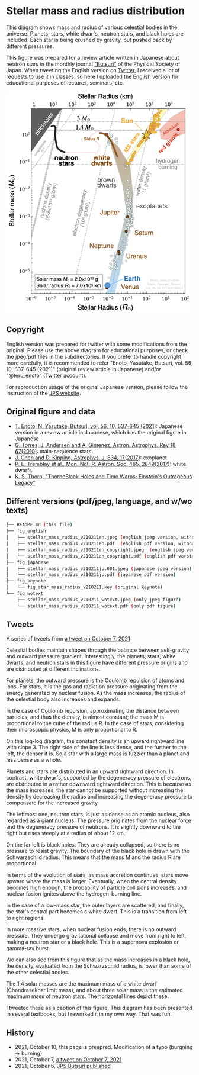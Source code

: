 # Stellar mass and radius distribution 
This diagram shows mass and radius of various celestial bodies in the universe. Planets, stars, white dwarfs, neutron stars, and black holes are included. Each star is being crushed by gravity, but pushed back by different pressures. 

This figure was prepared for a review article written in Japanese about neutron stars in the monthly journal ["Butsuri"](https://www.jps.or.jp/books/gakkaishi/2021/10/76-10.php) of the Physical Society of Japan. When tweeting the English version on [Twitter](https://twitter.com/teru_enoto/status/1446075332478574595?s=20), I received a lot of requests to use it in classes, so here I uploaded the English version for educational purposes of lectures, seminars, etc.

<img src="https://github.com/tenoto/stellar_mass_and_radius/raw/main/fig_english/stellar_mass_radius_v210211en_copyright.jpeg" width="500" height="600">

## Copyright

English version was prepared for twitter with some modifications from the original. Please use the above diagram for educational purposes, or check the jpeg/pdf files in the subdirectories. If you prefer to handle copyright more carefully, it is recommended to refer "Enoto, Yasutake, Butsuri, vol. 56, 10, 637-645 (2021)" (original review article in Japanese) and/or "@teru_enoto" (Twitter account). 

For reproduction usage of the original Japanese version, please follow the instruction of the [JPS website](https://www.jps.or.jp/books/chosakuken/index.php).

## Original figure and data 

- [T. Enoto, N. Yasutake, Butsuri, vol. 56, 10, 637-645 (2021)](https://www.jps.or.jp/books/gakkaishi/2021/10/05/76-10_637overview%20articles2.pdf): Japanese version in a review article in Japanese, which has the original figure in Japanese  
- [G. Torres, J. Andersen and A. Gimenez, Astron. Astrophys. Rev 18, 67(2010)](https://arxiv.org/abs/0908.2624): main-sequence stars
- [J. Chen and D. Kipping, Astrophys. J. 834, 17(2017)](https://ui.adsabs.harvard.edu/abs/2017ApJ...834...17C/abstract): exoplanet
- [P. E. Tremblay et al., Mon. Not. R. Astron. Soc. 465, 2849(2017)](https://arxiv.org/abs/1611.00629): white dwarfs 
- [K. S. Thorn, "ThorneBlack Holes and Time Warps: Einstein's Outrageous Legacy"](https://www.amazon.com/Black-Holes-Time-Warps-Commonwealth/dp/0393312763)

## Different versions (pdf/jpeg, language, and w/wo texts)

```bash
├── README.md (this file)
├── fig_english
│   ├── stellar_mass_radius_v210211en.jpeg (english jpeg version, without copyright) 
│   ├── stellar_mass_radius_v210211en.pdf  (english pdf version, without copyright) 
│   ├── stellar_mass_radius_v210211en_copyright.jpeg  (english jpeg version, with copyright) 
│   └── stellar_mass_radius_v210211en_copyright.pdf (english pdf version, with copyright) 
├── fig_japanese
│   ├── stellar_mass_radius_v210211jp.001.jpeg (japanese jpeg version) 
│   └── stellar_mass_radius_v210211jp.pdf (japanese pdf version) 
├── fig_keynote
│   └── fig_star_mass_radius_v210211.key (original keynote) 
└── fig_wotext
    ├── stellar_mass_radius_v210211_wotext.jpeg (only jpeg figure)
    └── stellar_mass_radius_v210211_wotext.pdf (only pdf figure)
```

## Tweets

A series of tweets from [a tweet on October 7, 2021](https://twitter.com/teru_enoto/status/1446075332478574595?s=20)

Celestial bodies maintain shapes through the balance between self-gravity and outward pressure gradient. Interestingly, the planets, stars, white dwarfs, and neutron stars in this figure have different pressure origins and are distributed at different inclinations.

For planets, the outward pressure is the Coulomb repulsion of atoms and ions. For stars, it is the gas and radiation pressure originating from the energy generated by nuclear fusion. As the mass increases, the radius of the celestial body also increases and expands.

In the case of Coulomb repulsion, approximating the distance between particles, and thus the density, is almost constant; the mass M is proportional to the cube of the radius R. In the case of stars, considering their microscopic physics, M is only proportional to R.

On this log-log diagram, the constant density is an upward rightward line with slope 3. The right side of the line is less dense, and the further to the left, the denser it is. So a star with a large mass is fuzzier than a planet and less dense as a whole.

Planets and stars are distributed in an upward rightward direction. In contrast, white dwarfs, supported by the degeneracy pressure of electrons, are distributed in a rather downward rightward direction. This is because as the mass increases, the star cannot be supported without increasing the density by decreasing the radius and increasing the degeneracy pressure to compensate for the increased gravity.

The leftmost one, neutron stars, is just as dense as an atomic nucleus, also regarded as a giant nucleus. The pressure originates from the nuclear force and the degeneracy pressure of neutrons. It is slightly downward to the right but rises steeply at a radius of about 12 km.

On the far left is black holes. They are already collapsed, so there is no pressure to resist gravity. The boundary of the black hole is drawn with the Schwarzschild radius. This means that the mass M and the radius R are proportional.

In terms of the evolution of stars, as mass accretion continues, stars move upward where the mass is larger. Eventually, when the central density becomes high enough, the probability of particle collisions increases, and nuclear fusion ignites above the hydrogen-burning line.

In the case of a low-mass star, the outer layers are scattered, and finally, the star's central part becomes a white dwarf. This is a transition from left to right regions.

In more massive stars, when nuclear fusion ends, there is no outward pressure. They undergo gravitational collapse and move from right to left, making a neutron star or a black hole. This is a supernova explosion or gamma-ray burst.

We can also see from this figure that as the mass increases in a black hole, the density, evaluated from the Schwarzschild radius, is lower than some of the other celestial bodies.

The 1.4 solar masses are the maximum mass of a white dwarf (Chandrasekhar limit mass), and about three solar mass is the estimated maximum mass of neutron stars. The horizontal lines depict these.

I tweeted these as a caption of this figure. This diagram has been presented in several textbooks, but I reworked it in my own way. That was fun.

## History

- 2021, October 10, this page is preapred. Modification of a typo (burgning -> burning) 
- 2021, October 7, [a tweet on October 7, 2021](https://twitter.com/teru_enoto/status/1446075332478574595?s=20)
- 2021, October 6, [JPS Butsuri published](https://www.jps.or.jp/books/gakkaishi/2021/10/76-10.php)


